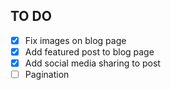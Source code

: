 ## TO DO

- [x] Fix images on blog page
- [x] Add featured post to blog page
- [x] Add social media sharing to post
- [ ] Pagination